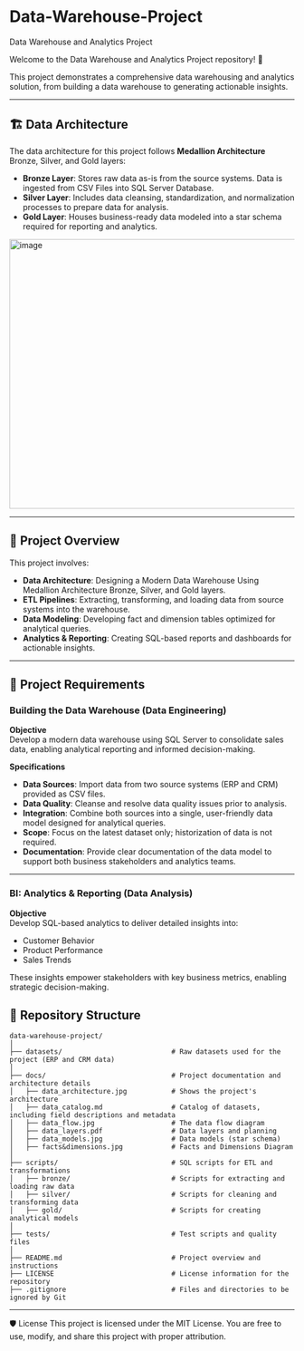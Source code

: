 # Data-Warehouse-Project
Data Warehouse and Analytics Project

Welcome to the Data Warehouse and Analytics Project repository! 🚀

This project demonstrates a comprehensive data warehousing and analytics solution, from building a data warehouse to generating actionable insights. 

---

## 🏗️ Data Architecture
The data architecture for this project follows **Medallion Architecture** Bronze, Silver, and Gold layers: 

- **Bronze Layer**: Stores raw data as-is from the source systems. Data is ingested from CSV Files into SQL Server Database.  
- **Silver Layer**: Includes data cleansing, standardization, and normalization processes to prepare data for analysis.  
- **Gold Layer**: Houses business-ready data modeled into a star schema required for reporting and analytics.  

<img width="949" height="476" alt="image" src="https://github.com/user-attachments/assets/0971bc2f-63a5-4085-9c07-aab74da8c314" />

---

## 📖 Project Overview
This project involves:

- **Data Architecture**: Designing a Modern Data Warehouse Using Medallion Architecture Bronze, Silver, and Gold layers.  
- **ETL Pipelines**: Extracting, transforming, and loading data from source systems into the warehouse.  
- **Data Modeling**: Developing fact and dimension tables optimized for analytical queries.  
- **Analytics & Reporting**: Creating SQL-based reports and dashboards for actionable insights.  

---

## 🚀 Project Requirements

### Building the Data Warehouse (Data Engineering)

**Objective**  
Develop a modern data warehouse using SQL Server to consolidate sales data, enabling analytical reporting and informed decision-making.

**Specifications**
- **Data Sources**: Import data from two source systems (ERP and CRM) provided as CSV files.  
- **Data Quality**: Cleanse and resolve data quality issues prior to analysis.  
- **Integration**: Combine both sources into a single, user-friendly data model designed for analytical queries.  
- **Scope**: Focus on the latest dataset only; historization of data is not required.  
- **Documentation**: Provide clear documentation of the data model to support both business stakeholders and analytics teams.  

---

### BI: Analytics & Reporting (Data Analysis)

**Objective**  
Develop SQL-based analytics to deliver detailed insights into:
- Customer Behavior  
- Product Performance  
- Sales Trends  

These insights empower stakeholders with key business metrics, enabling strategic decision-making.


## 📂 Repository Structure
```
data-warehouse-project/
│
├── datasets/                           # Raw datasets used for the project (ERP and CRM data)
│
├── docs/                               # Project documentation and architecture details
│   ├── data_architecture.jpg           # Shows the project's architecture
│   ├── data_catalog.md                 # Catalog of datasets, including field descriptions and metadata
│   ├── data_flow.jpg                   # The data flow diagram
│   ├── data_layers.pdf                 # Data layers and planning
│   ├── data_models.jpg                 # Data models (star schema)
│   ├── facts&dimensions.jpg            # Facts and Dimensions Diagram
│
├── scripts/                            # SQL scripts for ETL and transformations
│   ├── bronze/                         # Scripts for extracting and loading raw data
│   ├── silver/                         # Scripts for cleaning and transforming data
│   ├── gold/                           # Scripts for creating analytical models
│
├── tests/                              # Test scripts and quality files
│
├── README.md                           # Project overview and instructions
├── LICENSE                             # License information for the repository
├── .gitignore                          # Files and directories to be ignored by Git
```
---


🛡️ License
This project is licensed under the MIT License. You are free to use, modify, and share this project with proper attribution.

